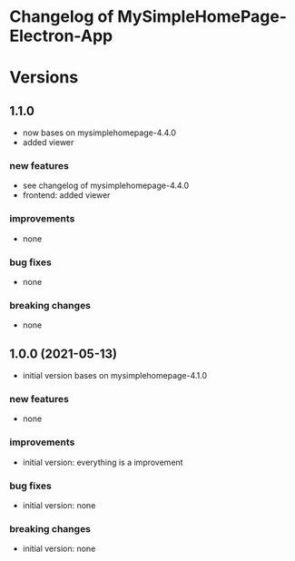 # Changelog of MySimpleHomePage-Electron-App
 
# Versions

## 1.1.0
- now bases on mysimplehomepage-4.4.0
- added viewer

### new features
- see changelog of mysimplehomepage-4.4.0
- frontend: added viewer

### improvements
- none

### bug fixes
- none

### breaking changes
- none


## 1.0.0 (2021-05-13)
- initial version bases on mysimplehomepage-4.1.0

### new features
- none
 
### improvements
- initial version: everything is a improvement
 
### bug fixes
- initial version: none
 
### breaking changes
- initial version: none
